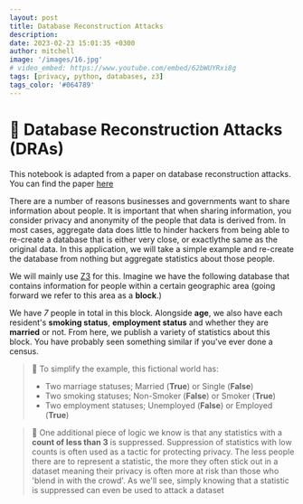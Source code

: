 ```yaml
---
layout: post
title: Database Reconstruction Attacks
description:
date: 2023-02-23 15:01:35 +0300
author: mitchell
image: '/images/16.jpg'
# video_embed: https://www.youtube.com/embed/62bWUYRxi8g
tags: [privacy, python, databases, z3]
tags_color: '#064789'
---
```


# 🧮 Database Reconstruction Attacks (DRAs)

This notebook is adapted from a paper on database reconstruction attacks. You can find the paper [here](https://queue.acm.org/detail.cfm?id=3295691)

There are a number of reasons businesses and governments want to share information about people. It is important that when sharing information, you consider privacy and anonymity of the people that data is derived from. In most cases, aggregate data does little to hinder hackers from being able to re-create a database that is either very close, or exactlythe same as the original data. In this application, we will take a simple example and re-create the database from nothing but aggregate statistics about those people.

We will mainly use [Z3](https://github.com/Z3Prover/z3) for this. Imagine we have the following database that contains information for people within a certain geographic area (going forward we refer to this area as a **block**.)

We have *7* people in total in this block. Alongside **age**, we also have each resident's **smoking status**, **employment status** and whether they are **married** or not. From here, we publish a variety of statistics about this block. You have probably seen something similar if you've ever done a census.

> 📓 To simplify the example, this fictional world has:
> - Two marriage statuses; Married (**True**) or Single (**False**)
> - Two smoking statuses; Non-Smoker (**False**) or Smoker (**True**)
> - Two employment statuses;  Unemployed (**False**) or Employed (**True**)

> 👾 One additional piece of logic we know is that any statistics with a **count of less than 3** is suppressed. Suppression of statistics with low counts is often used as a tactic for protecting privacy. The less people there are to represent a statistic, the more they often stick out in a dataset meaning their privacy is often more at risk than those who 'blend in with the crowd'. As we'll see, simply knowing that a statistic is suppressed can even be used to attack a dataset